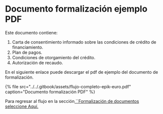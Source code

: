 # Documento formalización ejemplo PDF

Este documento contiene:

1. Carta de consentimiento informado sobre las condiciones de crédito de financiamiento. 
2. Plan de pagos.
3. Condiciones de otorgamiento del crédito.
4. Autorización de recaudo. 

En el siguiente enlace puede descargar el pdf de ejemplo del documento de formalización.

{% file src="../../.gitbook/assets/flujo-completo-epik-euro.pdf" caption="Documento formalización PDF" %}

Para regresar al flujo en la sección[ ``Formalización de documentos seleccione Aquí.](formalizacion-de-documentos.md)

